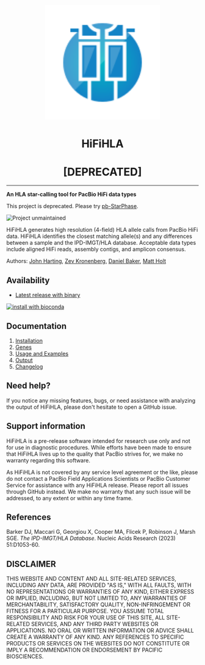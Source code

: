 <h1 align="center"><img width="300px" src="figures/logo_HiFiHLA.svg"/></h1>

<h1 align="center">HiFiHLA</h1>
<h1 align="center">[DEPRECATED]</h1>

***
**An HLA star-calling tool for PacBio HiFi data types** 

This project is deprecated. Please try [pb-StarPhase](https://github.com/PacificBiosciences/pb-StarPhase).

![Project unmaintained](https://img.shields.io/badge/project-unmaintained-red.svg)

  
HiFiHLA generates high resolution (4-field) HLA allele calls from PacBio HiFi data.  HiFiHLA identifies the closest matching allele(s) and any differences between a sample and the IPD-IMGT/HLA database. Acceptable data types include aligned HiFi reads, assembly contigs, and amplicon consensus.

Authors: [John Harting](https://github.com/jrharting), [Zev Kronenberg](https://github.com/zeeev), [Daniel Baker](https://github.com/dnbaker), [Matt Holt](https://github.com/holtjma)

## Availability
* [Latest release with binary](https://github.com/PacificBiosciences/HiFiHLA/releases/latest)

[![install with bioconda](https://img.shields.io/badge/install%20with-bioconda-brightgreen.svg?style=flat)](http://bioconda.github.io/recipes/hifihla/README.html)

## Documentation
1. [Installation](docs/install.md)
2. [Genes](docs/genes.md)
3. [Usage and Examples](docs/usage.md)
4. [Output](docs/output.md)
6. [Changelog](docs/changelog.md)

## Need help?
If you notice any missing features, bugs, or need assistance with analyzing the output of HiFiHLA, 
please don't hesitate to open a GitHub issue.

## Support information
HiFiHLA is a pre-release software intended for research use only and not for use in diagnostic procedures. 
While efforts have been made to ensure that HiFiHLA lives up to the quality that PacBio strives for, we make no warranty regarding this software.

As HiFiHLA is not covered by any service level agreement or the like, please do not contact a PacBio Field Applications Scientists or PacBio Customer Service for assistance with any HiFiHLA release. 
Please report all issues through GitHub instead. 
We make no warranty that any such issue will be addressed, to any extent or within any time frame.

## References <a name="references"></a>
Barker DJ, Maccari G, Georgiou X, Cooper MA, Flicek P, Robinson J, Marsh SGE. _The IPD-IMGT/HLA Database_. Nucleic Acids Research (2023) 51:D1053-60.

## DISCLAIMER
THIS WEBSITE AND CONTENT AND ALL SITE-RELATED SERVICES, INCLUDING ANY DATA, ARE PROVIDED "AS IS," WITH ALL FAULTS, WITH NO REPRESENTATIONS OR WARRANTIES OF ANY KIND, EITHER EXPRESS OR IMPLIED, INCLUDING, BUT NOT LIMITED TO, ANY WARRANTIES OF MERCHANTABILITY, SATISFACTORY QUALITY, NON-INFRINGEMENT OR FITNESS FOR A PARTICULAR PURPOSE. YOU ASSUME TOTAL RESPONSIBILITY AND RISK FOR YOUR USE OF THIS SITE, ALL SITE-RELATED SERVICES, AND ANY THIRD PARTY WEBSITES OR APPLICATIONS. NO ORAL OR WRITTEN INFORMATION OR ADVICE SHALL CREATE A WARRANTY OF ANY KIND. ANY REFERENCES TO SPECIFIC PRODUCTS OR SERVICES ON THE WEBSITES DO NOT CONSTITUTE OR IMPLY A RECOMMENDATION OR ENDORSEMENT BY PACIFIC BIOSCIENCES.
